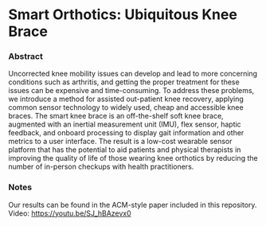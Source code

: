 # Smart Orthotics: Ubiquitous Knee Brace

### Abstract
Uncorrected knee mobility issues can develop and lead to more concerning conditions such as arthritis, and getting the proper treatment for these issues can be expensive and time-consuming. To address these problems, we introduce a method for assisted out-patient knee recovery, applying common sensor technology to widely used, cheap and accessible knee braces. The smart knee brace is an off-the-shelf soft knee brace, augmented with an inertial measurement unit (IMU), flex sensor, haptic feedback, and onboard processing to display gait information and other metrics to a user interface. The result is a low-cost wearable sensor platform that has the potential to aid patients and physical therapists in improving the quality of life of those wearing knee orthotics by reducing the number of in-person checkups with health practitioners.

### Notes
Our results can be found in the ACM-style paper included in this repository. Video: https://youtu.be/SJ_hBAzevx0